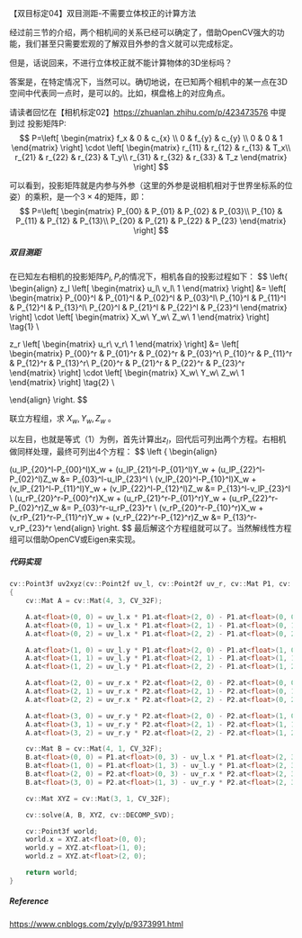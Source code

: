 【双目标定04】双目测距-不需要立体校正的计算方法

经过前三节的介绍，两个相机间的关系已经可以确定了，借助OpenCV强大的功能，我们甚至只需要宏观的了解双目外参的含义就可以完成标定。

但是，话说回来，不进行立体校正就不能计算物体的3D坐标吗？

答案是，在特定情况下，当然可以。确切地说，在已知两个相机中的某一点在3D空间中代表同一点时，是可以的。比如，棋盘格上的对应角点。

请读者回忆在【相机标定02】https://zhuanlan.zhihu.com/p/423473576 中提到过 投影矩阵P:
$$
P=\left[
\begin{matrix}
f_x & 0 & c_{x} \\
0 & f_{y} & c_{y} \\
0 & 0 & 1 
\end{matrix}
\right]
\cdot
\left[
\begin{matrix}
r_{11} & r_{12} & r_{13} & T_x\\
r_{21} & r_{22} & r_{23} & T_y\\
r_{31} & r_{32} & r_{33} & T_z
\end{matrix}
\right]
$$

可以看到，投影矩阵就是内参与外参（这里的外参是说相机相对于世界坐标系的位姿）的乘积，是一个$3 \times 4$的矩阵，即：
$$
P=\left[
\begin{matrix}
P_{00} & P_{01} & P_{02} & P_{03}\\
P_{10} & P_{11} & P_{12} & P_{13}\\
P_{20} & P_{21} & P_{22} & P_{23}
\end{matrix}
\right]
$$

##### 双目测距

在已知左右相机的投影矩阵$P_l,P_r$的情况下，相机各自的投影过程如下：
$$
\left\{
\begin{align}
z_l
\left[
\begin{matrix}
u_l\\
v_l\\
1
\end{matrix}
\right]
&=
\left[
\begin{matrix}
P_{00}^l & P_{01}^l & P_{02}^l & P_{03}^l\\
P_{10}^l & P_{11}^l & P_{12}^l & P_{13}^l\\
P_{20}^l & P_{21}^l & P_{22}^l & P_{23}^l
\end{matrix}
\right]
\cdot
\left[
\begin{matrix}
X_w\\
Y_w\\
Z_w\\
1
\end{matrix}
\right]
\tag{1}
\\

z_r
\left[
\begin{matrix}
u_r\\
v_r\\
1
\end{matrix}
\right]
&=
\left[
\begin{matrix}
P_{00}^r & P_{01}^r & P_{02}^r & P_{03}^r\\
P_{10}^r & P_{11}^r & P_{12}^r & P_{13}^r\\
P_{20}^r & P_{21}^r & P_{22}^r & P_{23}^r
\end{matrix}
\right]
\cdot
\left[
\begin{matrix}
X_w\\
Y_w\\
Z_w\\
1
\end{matrix}
\right]
\tag{2}
\\

\end{align}
\right.
$$

联立方程组，求 $X_w, Y_w, Z_w$ 。

以左目，也就是等式（1）为例，首先计算出$z_l$，回代后可列出两个方程。右相机做同样处理，最终可列出4个方程：
$$
\left \{
\begin{align}

(u_lP_{20}^l-P_{00}^l)X_w + (u_lP_{21}^l-P_{01}^l)Y_w + (u_lP_{22}^l-P_{02}^l)Z_w &= P_{03}^l-u_lP_{23}^l \\
(v_lP_{20}^l-P_{10}^l)X_w + (v_lP_{21}^l-P_{11}^l)Y_w + (v_lP_{22}^l-P_{12}^l)Z_w &= P_{13}^l-v_lP_{23}^l \\
(u_rP_{20}^r-P_{00}^r)X_w + (u_rP_{21}^r-P_{01}^r)Y_w + (u_rP_{22}^r-P_{02}^r)Z_w &= P_{03}^r-u_rP_{23}^r \\
(v_rP_{20}^r-P_{10}^r)X_w + (v_rP_{21}^r-P_{11}^r)Y_w + (v_rP_{22}^r-P_{12}^r)Z_w &= P_{13}^r-v_rP_{23}^r 
\end{align}
\right.
$$
最后解这个方程组就可以了。当然解线性方程组可以借助OpenCV或Eigen来实现。

##### 代码实现

```c++
cv::Point3f uv2xyz(cv::Point2f uv_l, cv::Point2f uv_r, cv::Mat P1, cv::Mat P2)
{
    cv::Mat A = cv::Mat(4, 3, CV_32F);

    A.at<float>(0, 0) = uv_l.x * P1.at<float>(2, 0) - P1.at<float>(0, 0);
    A.at<float>(0, 1) = uv_l.x * P1.at<float>(2, 1) - P1.at<float>(0, 1);
    A.at<float>(0, 2) = uv_l.x * P1.at<float>(2, 2) - P1.at<float>(0, 2);

    A.at<float>(1, 0) = uv_l.y * P1.at<float>(2, 0) - P1.at<float>(1, 0);
    A.at<float>(1, 1) = uv_l.y * P1.at<float>(2, 1) - P1.at<float>(1, 1);
    A.at<float>(1, 2) = uv_l.y * P1.at<float>(2, 2) - P1.at<float>(1, 2);

    A.at<float>(2, 0) = uv_r.x * P2.at<float>(2, 0) - P2.at<float>(0, 0);
    A.at<float>(2, 1) = uv_r.x * P2.at<float>(2, 1) - P2.at<float>(0, 1);
    A.at<float>(2, 2) = uv_r.x * P2.at<float>(2, 2) - P2.at<float>(0, 2);

    A.at<float>(3, 0) = uv_r.y * P2.at<float>(2, 0) - P2.at<float>(1, 0);
    A.at<float>(3, 1) = uv_r.y * P2.at<float>(2, 1) - P2.at<float>(1, 1);
    A.at<float>(3, 2) = uv_r.y * P2.at<float>(2, 2) - P2.at<float>(1, 2);

    cv::Mat B = cv::Mat(4, 1, CV_32F);
    B.at<float>(0, 0) = P1.at<float>(0, 3) - uv_l.x * P1.at<float>(2, 3);
    B.at<float>(1, 0) = P1.at<float>(1, 3) - uv_l.y * P1.at<float>(2, 3);
    B.at<float>(2, 0) = P2.at<float>(0, 3) - uv_r.x * P2.at<float>(2, 3);
    B.at<float>(3, 0) = P2.at<float>(1, 3) - uv_r.y * P2.at<float>(2, 3);

    cv::Mat XYZ = cv::Mat(3, 1, CV_32F);

    cv::solve(A, B, XYZ, cv::DECOMP_SVD);

    cv::Point3f world;
    world.x = XYZ.at<float>(0, 0);
    world.y = XYZ.at<float>(1, 0);
    world.z = XYZ.at<float>(2, 0);

    return world;
}
```





##### Reference

https://www.cnblogs.com/zyly/p/9373991.html
